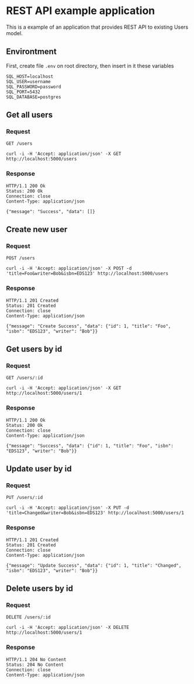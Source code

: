 # REST API example application

This is a example of an application that provides REST
API to existing Users model.

## Environtment
First, create file `.env` on root directory, then insert in it these variables

    SQL_HOST=localhost
    SQL_USER=username
    SQL_PASSWORD=password
    SQL_PORT=5432
    SQL_DATABASE=postgres

## Get all users
### Request
`GET /users`

    curl -i -H 'Accept: application/json' -X GET http://localhost:5000/users

### Response

    HTTP/1.1 200 Ok
    Status: 200 Ok
    Connection: close
    Content-Type: application/json

    {"message": "Success", "data": []}


## Create new user
### Request
`POST /users`

    curl -i -H 'Accept: application/json' -X POST -d 'title=Foo&writer=Bob&isbn=EDS123' http://localhost:5000/users

### Response
    HTTP/1.1 201 Created
    Status: 201 Created
    Connection: close
    Content-Type: application/json

    {"message": "Create Success", "data": {"id": 1, "title": "Foo", "isbn": "EDS123", "writer": "Bob"}}

## Get users by id
### Request
`GET /users/:id`

    curl -i -H 'Accept: application/json' -X GET http://localhost:5000/users/1

### Response

    HTTP/1.1 200 Ok
    Status: 200 Ok
    Connection: close
    Content-Type: application/json

    {"message": "Success", "data": {"id": 1, "title": "Foo", "isbn": "EDS123", "writer": "Bob"}}

## Update user by id
### Request
`PUT /users/:id`

    curl -i -H 'Accept: application/json' -X PUT -d 'title=Changed&writer=Bob&isbn=EDS123' http://localhost:5000/users/1

### Response
    HTTP/1.1 201 Created
    Status: 201 Created
    Connection: close
    Content-Type: application/json

    {"message": "Update Success", "data": {"id": 1, "title": "Changed", "isbn": "EDS123", "writer": "Bob"}}

## Delete users by id
### Request
`DELETE /users/:id`

    curl -i -H 'Accept: application/json' -X DELETE http://localhost:5000/users/1

### Response

    HTTP/1.1 204 No Content
    Status: 204 No Content
    Connection: close
    Content-Type: application/json

